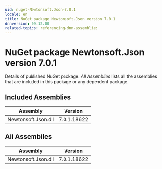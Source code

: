 ```yaml
---
uid: nuget-Newtonsoft.Json-7.0.1
locale: en
title: NuGet package Newtonsoft.Json version 7.0.1
dnnversion: 09.12.00
related-topics: referencing-dnn-assemblies
---
```


# NuGet package Newtonsoft.Json version 7.0.1
Details of published NuGet package.
*All Assemblies* lists all the assemblies that are included in this package or any dependent package.

## Included Assemblies

|Assembly|Version|
|---|---|
|Newtonsoft.Json.dll|7.0.1.18622|

## All Assemblies

|Assembly|Version|
|---|---|
|Newtonsoft.Json.dll|7.0.1.18622|

